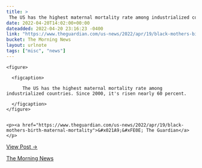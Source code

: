 ```yaml
---
title: > 
 The US has the highest maternal mortality rate among industrialized countries. Since 2000, it's risen nearly 60 percent.
date: 2022-04-20T14:02:00+00:00
dateadded: 2022-04-20 23:16:23 -0400
link: "https://www.theguardian.com/us-news/2022/apr/19/black-mothers-birth-maternal-mortality"
bucket: The Morning News
layout: urlnote
tags: ["misc", "news"]
--- 
```




  
    
  

  
    <figure>
      
      <figcaption>
        
          The US has the highest maternal mortality rate among industrialized countries. Since 2000, it's risen nearly 60 percent.
        
      </figcaption>
    </figure>

    
    <p><a href="https://www.theguardian.com/us-news/2022/apr/19/black-mothers-birth-maternal-mortality">&#x021A9;&#xFE0E; The Guardian</a></p>
    
  
  <p><a href="https://themorningnews.org/p/the-us-has-the-highest-maternal-mortality-rate">View Post &rarr;</a></p>



 <!-- end excerpt --> 
<div class='bucket'><a class='internal-link' href='/buckets/the-morning-news'>The Morning News</a></div> 
